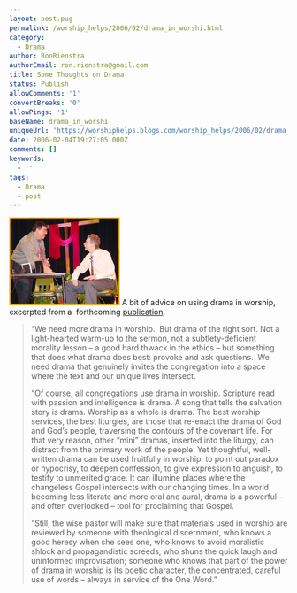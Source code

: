 ```yaml
---
layout: post.pug
permalink: /worship_helps/2006/02/drama_in_worshi.html 
category:
  - Drama
author: RonRienstra
authorEmail: ron.rienstra@gmail.com
title: Some Thoughts on Drama
status: Publish
allowComments: '1'
convertBreaks: '0'
allowPings: '1'
baseName: drama_in_worshi
uniqueUrl: 'https://worshiphelps.blogs.com/worship_helps/2006/02/drama_in_worshi.html '
date: 2006-02-04T19:27:05.000Z
comments: []
keywords:
  - ''
tags:
  - Drama
  - post
---
```

[![Drama](/img/drama.jpg "Drama")](/img/shared/drama.jpg) A bit of advice on using drama in worship, excerpted from a  forthcoming [publication](http://shop5.gospelcom.net/epages/FaithAlive.storefront/43e64e4908e91858271d45579e790668/Product/View/420031#full).

> “We need more drama in worship.  But drama of the right sort. Not a light-hearted warm-up to the sermon, not a subtlety-deficient morality lesson – a good hard thwack in the ethics – but something that does what drama does best: provoke and ask questions.  We need drama that genuinely invites the congregation into a space where the text and our unique lives intersect.
> 
> “Of course, all congregations use drama in worship. Scripture read with passion and intelligence is drama. A song that tells the salvation story is drama. Worship as a whole is drama. The best worship services, the best liturgies, are those that re-enact the drama of God and God’s people, traversing the contours of the covenant life. For that very reason, other “mini” dramas, inserted into the liturgy, can distract from the primary work of the people. Yet thoughtful, well-written drama can be used fruitfully in worship: to point out paradox or hypocrisy, to deepen confession, to give expression to anguish, to testify to unmerited grace. It can illumine places where the changeless Gospel intersects with our changing times. In a world becoming less literate and more oral and aural, drama is a powerful – and often overlooked – tool for proclaiming that Gospel.
> 
> “Still, the wise pastor will make sure that materials used in worship are reviewed by someone with theological discernment, who knows a good heresy when she sees one, who knows to avoid moralistic shlock and propagandistic screeds, who shuns the quick laugh and uninformed improvisation; someone who knows that part of the power of drama in worship is its poetic character, the concentrated, careful use of words – always in service of the One Word.”